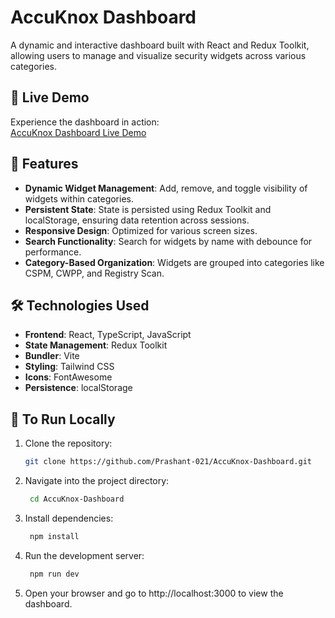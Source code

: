 # AccuKnox Dashboard

A dynamic and interactive dashboard built with React and Redux Toolkit, allowing users to manage and visualize security widgets across various categories.

## 🚀 Live Demo

Experience the dashboard in action:  
[AccuKnox Dashboard Live Demo](https://accuknox-dashboard-task.netlify.app/)

## 🧱 Features

- **Dynamic Widget Management**: Add, remove, and toggle visibility of widgets within categories.
- **Persistent State**: State is persisted using Redux Toolkit and localStorage, ensuring data retention across sessions.
- **Responsive Design**: Optimized for various screen sizes.
- **Search Functionality**: Search for widgets by name with debounce for performance.
- **Category-Based Organization**: Widgets are grouped into categories like CSPM, CWPP, and Registry Scan.

## 🛠️ Technologies Used

- **Frontend**: React, TypeScript, JavaScript
- **State Management**: Redux Toolkit
- **Bundler**: Vite
- **Styling**: Tailwind CSS
- **Icons**: FontAwesome
- **Persistence**: localStorage

## 🧪 To Run Locally

1. Clone the repository:
   ```bash
   git clone https://github.com/Prashant-021/AccuKnox-Dashboard.git
2. Navigate into the project directory:
   ```bash
    cd AccuKnox-Dashboard
2. Install dependencies:
   ```bash
    npm install
4. Run the development server:
   ```bash
    npm run dev
5. Open your browser and go to http://localhost:3000 to view the dashboard.
